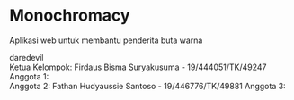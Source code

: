 # Monochromacy
Aplikasi web untuk membantu penderita buta warna

daredevil  
Ketua Kelompok: Firdaus Bisma Suryakusuma - 19/444051/TK/49247  
Anggota 1:  
Anggota 2: Fathan Hudyaussie Santoso - 19/446776/TK/49881 
Anggota 3:  
